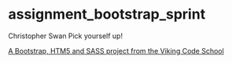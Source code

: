 assignment_bootstrap_sprint
===========================
Christopher Swan
Pick yourself up!

[A Bootstrap, HTM5 and SASS project from the Viking Code School](http://www.vikingcodeschool.com)
